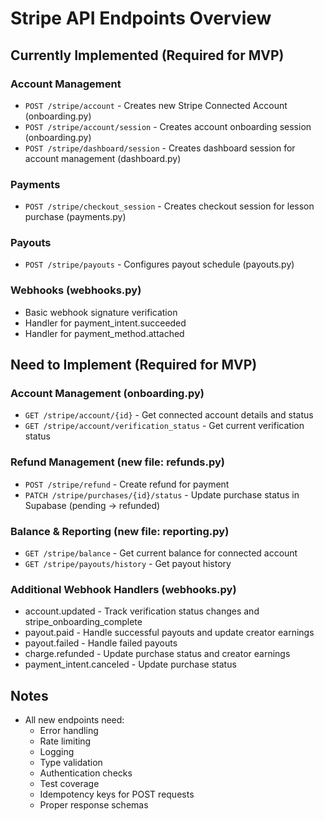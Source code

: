 # Stripe API Endpoints Overview

## Currently Implemented (Required for MVP)

### Account Management
- `POST /stripe/account` - Creates new Stripe Connected Account (onboarding.py)
- `POST /stripe/account/session` - Creates account onboarding session (onboarding.py)
- `POST /stripe/dashboard/session` - Creates dashboard session for account management (dashboard.py)

### Payments
- `POST /stripe/checkout_session` - Creates checkout session for lesson purchase (payments.py)

### Payouts
- `POST /stripe/payouts` - Configures payout schedule (payouts.py)

### Webhooks (webhooks.py)
- Basic webhook signature verification
- Handler for payment_intent.succeeded
- Handler for payment_method.attached

## Need to Implement (Required for MVP)

### Account Management (onboarding.py)
- `GET /stripe/account/{id}` - Get connected account details and status
- `GET /stripe/account/verification_status` - Get current verification status

### Refund Management (new file: refunds.py)
- `POST /stripe/refund` - Create refund for payment
- `PATCH /stripe/purchases/{id}/status` - Update purchase status in Supabase (pending → refunded)

### Balance & Reporting (new file: reporting.py)
- `GET /stripe/balance` - Get current balance for connected account
- `GET /stripe/payouts/history` - Get payout history

### Additional Webhook Handlers (webhooks.py)
- account.updated - Track verification status changes and stripe_onboarding_complete
- payout.paid - Handle successful payouts and update creator earnings
- payout.failed - Handle failed payouts
- charge.refunded - Update purchase status and creator earnings
- payment_intent.canceled - Update purchase status

## Notes
- All new endpoints need:
  - Error handling
  - Rate limiting
  - Logging
  - Type validation
  - Authentication checks
  - Test coverage
  - Idempotency keys for POST requests
  - Proper response schemas
